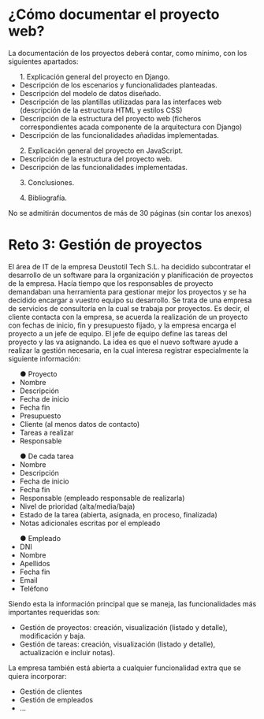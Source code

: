 <h1>¿Cómo documentar el proyecto web?</h1>
<p>La documentación de los proyectos deberá contar, como mínimo, con los siguientes
apartados:</h1>

<ul>1. Explicación general del proyecto en Django.
    <li>Descripción de los escenarios y funcionalidades planteadas.</li>
    <li>Descripción del modelo de datos diseñado.</li>
    <li>Descripción de las plantillas utilizadas para las interfaces web (descripción de la estructura HTML y estilos CSS)</li>
    <li>Descripción de la estructura del proyecto web (ficheros correspondientes acada componente de la arquitectura con Django)</li>
    <li>Descripción de las funcionalidades añadidas implementadas.</li>
</ul>
        
<ul>2. Explicación general del proyecto en JavaScript.
    <li>Descripción de la estructura del proyecto web.</li>
    <li>Descripción de las funcionalidades implementadas.</li>
</ul>
<ul>3. Conclusiones.</ul>
<ul>4. Bibliografía.</ul>

<p>No se admitirán documentos de más de 30 páginas (sin contar los anexos)</p>

<h1>Reto 3: Gestión de proyectos</h1>
<p>El área de IT de la empresa Deustotil Tech S.L. ha decidido subcontratar el desarrollo de un
software para la organización y planificación de proyectos de la empresa. Hacía tiempo que
los responsables de proyecto demandaban una herramienta para gestionar mejor los
proyectos y se ha decidido encargar a vuestro equipo su desarrollo.
Se trata de una empresa de servicios de consultoría en la cual se trabaja por proyectos. Es
decir, el cliente contacta con la empresa, se acuerda la realización de un proyecto con
fechas de inicio, fin y presupuesto fijado, y la empresa encarga el proyecto a un jefe de
equipo. El jefe de equipo define las tareas del proyecto y las va asignando. La idea es que
el nuevo software ayude a realizar la gestión necesaria, en la cual interesa registrar
especialmente la siguiente información:</p>

<ul>● Proyecto
    <li>Nombre</li>
    <li>Descripción</li>
    <li>Fecha de inicio</li>
    <li>Fecha fin</li>
    <li>Presupuesto</li>
    <li>Cliente (al menos datos de contacto)</li>
    <li>Tareas a realizar</li>
    <li>Responsable</li>
</ul>
<ul>
    ● De cada tarea
    <li>Nombre</li>
    <li>Descripción</li>
    <li>Fecha de inicio</li>
    <li>Fecha fin</li>
    <li>Responsable (empleado responsable de realizarla)</li>
    <li>Nivel de prioridad (alta/media/baja)</li>
    <li>Estado de la tarea (abierta, asignada, en proceso, finalizada)</li>
    <li>Notas adicionales escritas por el empleado</li>
</ul>

<ul>
    ● Empleado
    <li>DNI</li>
    <li>Nombre</li>
    <li>Apellidos</li>
    <li>Fecha fin</li>
    <li>Email</li>
    <li>Teléfono</li>
</ul>
    
<p>Siendo esta la información principal que se maneja, las funcionalidades más importantes
    requeridas son:
</p>
<ul>
    <li>Gestión de proyectos: creación, visualización (listado y detalle), modificación y baja.</li>
    <li>Gestión de tareas: creación, visualización (listado y detalle), actualización e incluir notas).</li>
</ul>

<p>
    La empresa también está abierta a cualquier funcionalidad extra que se quiera incorporar:
</p>

<ul>
    <li>Gestión de clientes</li>
    <li>Gestión de empleados</li>
    <li>...</li>
</ul>